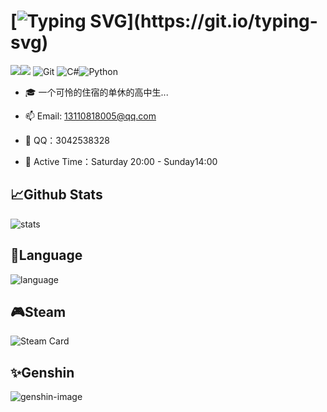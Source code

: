 # [![Typing SVG](https://readme-typing-svg.herokuapp.com?font=Note+Mono&size=26&pause=999999&color=000000&background=FFE8E500&vCenter=true&random=false&width=435&lines=🔭I+am+Cai!)](https://git.io/typing-svg)

<a title="github" target="_blank" href="https://github.com/ACaiCat"><img src="https://img.shields.io/badge/dynamic/json?label=GitHub&suffix=%20followers&query=%24.data.totalSubs&url=https%3A%2F%2Fapi.spencerwoo.com%2Fsubstats%2F%3Fsource%3Dgithub%26queryKey%3DACaiCat&labelColor=282c34&color=353940&logo=github&longCache=true" ></a></a>![](https://komarev.com/ghpvc/?username=ACaiCat)
![Git](https://img.shields.io/badge/-Git-black?style=plastic&logo=git)
![C#](https://img.shields.io/badge/-C%23-green?style=plastic&logo=CSharp)![Python](https://img.shields.io/badge/-Python-lightblue?style=plastic&logo=Python)
- 🎓 一个可怜的住宿的单休的高中生...

- 📫 Email: 13110818005@qq.com
  
- 🐧 QQ：3042538328

- 📅 Active Time：Saturday 20:00 - Sunday14:00


## 📈Github Stats
![stats]
## 💾Language
![language]
## 🎮Steam
![Steam Card]
## ✨Genshin
![genshin-image]



[header]: https://capsule-render.vercel.app/api?type=Waving&color=timeGradient&height=120&text=Cai(ACaiCat)&fontSize=45
[moe-counter]: https://count.getloli.com/get/@ACaiCat?theme=rule34

[stats]: https://github-readme-stats.vercel.app/api?username=ACaiCat&show_icons=true&show=reviews,prs_merged&hide_title=true
[language]: https://github-readme-stats.vercel.app/api/top-langs/?username=ACaiCat&layout=compact&hide_title=true&show_icons=true

[genshin-image]: https://genshin-card.himiku.com/[47,48,49,51,10,0,4,67,89,79]/354435533.png

[Steam Card]:https://card.yuy1n.io/card/76561198944480119/dark,badge,group,bg-game
